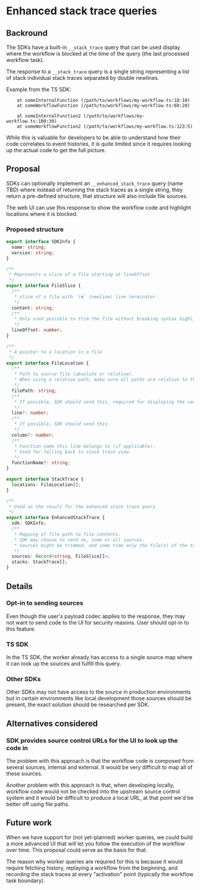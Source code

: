 # Enhanced stack trace queries

## Backround

The SDKs have a built-in `__stack_trace` query that can be used display where the workflow is blocked at the time of the
query (the last processed workflow task).

The response to a `__stack_trace` query is a single string representing a list of stack individual stack traces
separated by double newlines.

Example from the TS SDK:

```
    at someInternalFunction (/path/to/workflows/my-workflow.ts:18:10)
    at someWorkflowFunction (/path/to/workflows/my-workflow.ts:60:20)

    at someInternalFunction2 (/path/to/workflows/my-workflow.ts:100:30)
    at someWorkflowFunction2 (/path/to/workflows/my-workflow.ts:123:5)
```

While this is valuable for developers to be able to understand how their code correlates to event histories, it is quite
limited since it requires looking up the actual code to get the full picture.

## Proposal

SDKs can optionally implement an `__enhanced_stack_trace` query (name TBD) where instead of returning the stack traces
as a single string, they return a pre-defined structure, that structure will also include file sources.

The web UI can use this response to show the workflow code and highlight locations where it is blocked.

### Proposed structure

```ts
export interface SDKInfo {
  name: string;
  version: string;
}

/**
 * Represents a slice of a file starting at lineOffset
 */
export interface FileSlice {
  /**
   * slice of a file with `\n` (newline) line terminator.
   */
  content: string;
  /**
   * Only used possible to trim the file without breaking syntax highlighting.
   */
  lineOffset: number;
}

/**
 * A pointer to a location in a file
 */
export interface FileLocation {
  /**
   * Path to source file (absolute or relative).
   * When using a relative path, make sure all paths are relative to the same root.
   */
  filePath: string;
  /**
   * If possible, SDK should send this, required for displaying the code location.
   */
  line?: number;
  /**
   * If possible, SDK should send this.
   */
  column?: number;
  /**
   * Function name this line belongs to (if applicable).
   * Used for falling back to stack trace view.
   */
  functionName?: string;
}

export interface StackTrace {
  locations: FileLocation[];
}

/**
 * Used as the result for the enhanced stack trace query
 */
export interface EnhancedStackTrace {
  sdk: SDKInfo;
  /**
   * Mapping of file path to file contents.
   * SDK may choose to send no, some or all sources.
   * Sources might be trimmed, and some time only the file(s) of the top element of the trace will be sent.
   */
  sources: Record<string, FileSlice[]>;
  stacks: StackTrace[];
}
```

## Details

### Opt-in to sending sources

Even though the user's payload codec applies to the response, they may not want to send code to the UI for security
reasons. User should opt-in to this feature.

### TS SDK

In the TS SDK, the worker already has access to a single source map where it can look up the sources and fulfill this
query.

### Other SDKs

Other SDKs may not have access to the source in production environments but in certain environments like local
development those sources should be present, the exact solution should be researched per SDK.

## Alternatives considered

### SDK provides source control URLs for the UI to look up the code in

The problem with this approach is that the workflow code is composed from several sources, internal and external.
It would be very difficult to map all of these sources.

Another problem with this approach is that, when developing locally, workflow code would not be checked into the
upstream source control system and it would be difficult to produce a local URL, at that point we'd be better off using
file paths.

## Future work

When we have support for (not yet-planned) worker queries, we could build a more advanced UI that will let you follow
the execution of the workflow over time. This proposal could serve as the basis for that.

The reason why worker queries are required for this is because it would require fetching history, replaying a workflow
from the beginning, and recording the stack traces at every "activation" point (typically the workflow task boundary).
